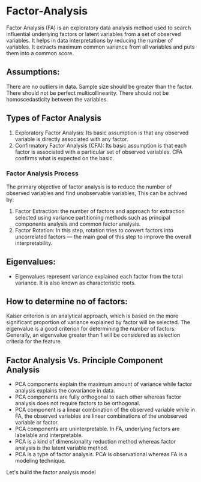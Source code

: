 # Factor-Analysis

Factor Analysis (FA) is an exploratory data analysis method used to search influential underlying factors or latent variables from a set of observed variables. It helps in data interpretations by reducing the number of variables. It extracts maximum common variance from all variables and puts them into a common score.

## Assumptions:
  There are no outliers in data.
  Sample size should be greater than the factor.
  There should not be perfect multicollinearity.
  There should not be homoscedasticity between the variables.

## Types of Factor Analysis
1. Exploratory Factor Analysis: Its basic assumption is that any observed variable is directly associated with any factor.
2. Confirmatory Factor Analysis (CFA): Its basic assumption is that each factor is associated with a particular set of observed variables. CFA confirms what is expected on the basic.

### Factor Analysis Process
The primary objective of factor analysis is to reduce the number of observed variables and find unobservable variables, This can be achived by:
1. Factor Extraction: the number of factors and approach for extraction selected using variance partitioning methods such as principal components analysis and common factor analysis.
2. Factor Rotation:  In this step, rotation tries to convert factors into uncorrelated factors — the main goal of this step to improve the overall interpretability.

## Eigenvalues:
- Eigenvalues represent variance explained each factor from the total variance. It is also known as characteristic roots.

## How to determine no of factors:
Kaiser criterion is an analytical approach, which is based on the more significant proportion of variance explained by factor will be selected. The eigenvalue is a good criterion for determining the number of factors. Generally, an eigenvalue greater than 1 will be considered as selection criteria for the feature.

## Factor Analysis Vs. Principle Component Analysis
  - PCA components explain the maximum amount of variance while factor analysis explains the covariance in data.
  - PCA components are fully orthogonal to each other whereas factor analysis does not require factors to be orthogonal.
  - PCA component is a linear combination of the observed variable while in FA, the observed variables are linear combinations of the unobserved variable or factor.
  - PCA components are uninterpretable. In FA, underlying factors are labelable and interpretable.
  - PCA is a kind of dimensionality reduction method whereas factor analysis is the latent variable method.
  - PCA is a type of factor analysis. PCA is observational whereas FA is a modeling technique.
 
Let's build the factor analysis model

